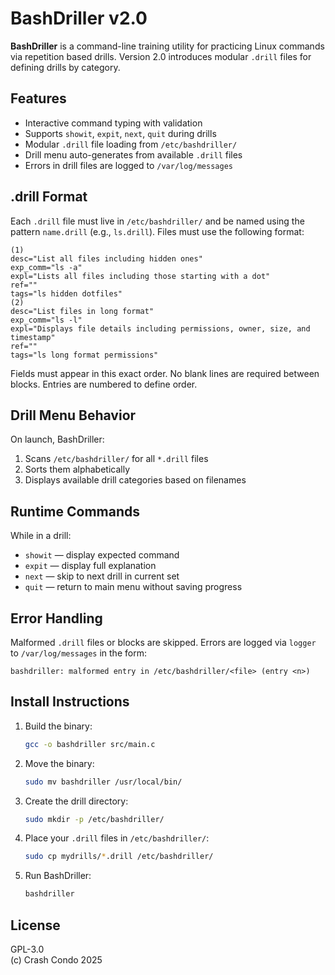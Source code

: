 # BashDriller v2.0

**BashDriller** is a command-line training utility for practicing Linux commands via repetition based drills. Version 2.0 introduces modular `.drill` files for defining drills by category.

## Features

- Interactive command typing with validation
- Supports `showit`, `expit`, `next`, `quit` during drills
- Modular `.drill` file loading from `/etc/bashdriller/`
- Drill menu auto-generates from available `.drill` files
- Errors in drill files are logged to `/var/log/messages`

## .drill Format

Each `.drill` file must live in `/etc/bashdriller/` and be named using the pattern `name.drill` (e.g., `ls.drill`). Files must use the following format:

```
(1)
desc="List all files including hidden ones"
exp_comm="ls -a"
expl="Lists all files including those starting with a dot"
ref=""
tags="ls hidden dotfiles"
(2)
desc="List files in long format"
exp_comm="ls -l"
expl="Displays file details including permissions, owner, size, and timestamp"
ref=""
tags="ls long format permissions"
```

Fields must appear in this exact order. No blank lines are required between blocks. Entries are numbered to define order.

## Drill Menu Behavior

On launch, BashDriller:

1. Scans `/etc/bashdriller/` for all `*.drill` files  
2. Sorts them alphabetically  
3. Displays available drill categories based on filenames  

## Runtime Commands

While in a drill:

- `showit` — display expected command  
- `expit` — display full explanation  
- `next` — skip to next drill in current set  
- `quit` — return to main menu without saving progress  

## Error Handling

Malformed `.drill` files or blocks are skipped. Errors are logged via `logger` to `/var/log/messages` in the form:

```
bashdriller: malformed entry in /etc/bashdriller/<file> (entry <n>)
```

## Install Instructions

1. Build the binary:
   ```bash
   gcc -o bashdriller src/main.c
   ```

2. Move the binary:
   ```bash
   sudo mv bashdriller /usr/local/bin/
   ```

3. Create the drill directory:
   ```bash
   sudo mkdir -p /etc/bashdriller/
   ```

4. Place your `.drill` files in `/etc/bashdriller/`:
   ```bash
   sudo cp mydrills/*.drill /etc/bashdriller/
   ```

5. Run BashDriller:
   ```bash
   bashdriller
   ```

## License

GPL-3.0  
(c) Crash Condo 2025

